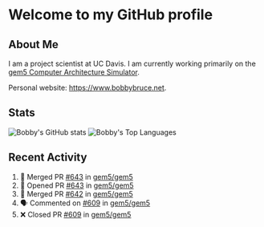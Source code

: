# Welcome to my GitHub profile

## About Me

I am a project scientist at UC Davis. I am currently working primarily on the [gem5 Computer Architecture Simulator](https://github.com/gem5).

Personal website: <https://www.bobbybruce.net>.

## Stats

![Bobby's GitHub stats](https://github-readme-stats.vercel.app/api?username=bobbyrbruce&show_icons=true&theme=responsive&include_all_commits=true&count_private=true&show=reviews&disable_animations=true)
![Bobby's Top Languages ](https://github-readme-stats.vercel.app/api/top-langs/?username=bobbyrbruce&layout=compact&theme=responsive&count_private=true&langs_count=10&disable_animations=true)

## Recent Activity

<!--START_SECTION:activity-->
1. 🎉 Merged PR [#643](https://github.com/gem5/gem5/pull/643) in [gem5/gem5](https://github.com/gem5/gem5)
2. 💪 Opened PR [#643](https://github.com/gem5/gem5/pull/643) in [gem5/gem5](https://github.com/gem5/gem5)
3. 🎉 Merged PR [#642](https://github.com/gem5/gem5/pull/642) in [gem5/gem5](https://github.com/gem5/gem5)
4. 🗣 Commented on [#609](https://github.com/gem5/gem5/pull/609#issuecomment-1836971469) in [gem5/gem5](https://github.com/gem5/gem5)
5. ❌ Closed PR [#609](https://github.com/gem5/gem5/pull/609) in [gem5/gem5](https://github.com/gem5/gem5)
<!--END_SECTION:activity-->
